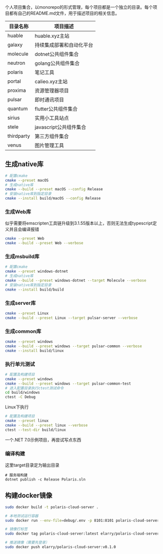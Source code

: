 个人项目集合，以monorepo的形式管理，每个项目都是一个独立的目录。每个项目都有自己的README.md文件，用于描述项目的相关信息。

| 目录名称 | 项目描述 |
| ------ | ------ |
| huable | huable.xyz主站 |
| galaxy | 持续集成部署和自动化平台 | 
| molecule | dotnet公共组件集合 |
| neutron | golang公共组件集合 |
| polaris | 笔记工具 |
| portal | calieo.xyz主站 |
| proxima | 资源管理器项目 |
| pulsar | 即时通讯项目 |
| quantum | flutter公共组件集合 |
| sirius | 实用小工具站点 |
| stele | javascript公共组件集合 |
| thirdparty | 第三方组件集合 |
| venus | 图片管理工具 |


## 生成native库

```bash
# 配置cmake
cmake --preset macOS
# 生成native库
cmake --build --preset macOS --config Release
# 安装native库到指定目录
cmake --install build/macOS --config Release
```

### 生成Web库

似乎需要将emscripten工具链升级到3.1.55版本以上，否则无法生成typescript定义并且会编译报错
```bash
cmake --preset Web
cmake --build --preset Web --verbose
```

### 生成msbuild库

```bash
# 配置cmake
cmake --preset windows-dotnet
# 生成native库
cmake --build --preset windows-dotnet --target Molecule --verbose
# 安装native库到指定目录
cmake --install build/build
```

### 生成server库

```bash
cmake --preset Linux
cmake --build --preset Linux --target pulsar-server --verbose
```

### 生成common库

```bash
cmake --preset windows
cmake --build --preset windows --target pulsar-common --verbose
cmake --install build/linux
```

### 执行单元测试

```bash
# 配置及构建项目
cmake --preset windows 
cmake --build --preset windows --target pulsar-common-test
# 进入配置目录执行ctest测试命令
cd build/windows
ctest -C Debug
```

Linux下执行

```bash
# 配置及构建项目
cmake --preset linux 
cmake --build --preset linux --verbose
ctest --test-dir build/linux
```


一个.NET 7.0示例项目，再尝试写点东西


### 编译构建

这里target目录定为输出目录

```shell
# 服务端构建
dotnet publish -c Release Polaris.sln
```

## 构建docker镜像

```bash
sudo docker build -t polaris-cloud-server .

# 本地测试运行容器
sudo docker run --env-file=debug/.env -p 8101:8101 polaris-cloud-server

# 镜像打标签
sudo docker tag polaris-cloud-server:latest elarry/polaris-cloud-server:v0.1.0

# 推送镜像（需要先登录）
sudo docker push elarry/polaris-cloud-server:v0.1.0
```